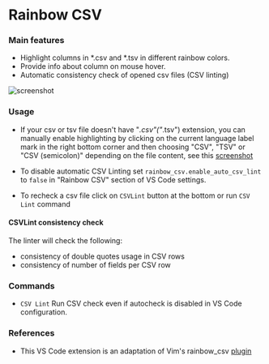 # Rainbow CSV

### Main features

* Highlight columns in *.csv and *.tsv in different rainbow colors.
* Provide info about column on mouse hover.
* Automatic consistency check of opened csv files (CSV linting)

![screenshot](https://i.imgur.com/PRFKVIN.png)

### Usage

* If your csv or tsv file doesn't have "*.csv"("*.tsv") extension, you can manually enable highlighting by clicking on the current language label mark in the right bottom corner and then choosing "CSV", "TSV" or "CSV (semicolon)" depending on the file content, see this [screenshot](https://stackoverflow.com/a/30776845/2898283)

* To disable automatic CSV Linting set `rainbow_csv.enable_auto_csv_lint` to `false` in "Rainbow CSV" section of VS Code settings.

* To recheck a csv file click on `CSVLint` button at the bottom or run `CSV Lint` command

#### CSVLint consistency check

The linter will check the following:
* consistency of double quotes usage in CSV rows
* consistency of number of fields per CSV row

### Commands

* `CSV Lint`
  Run CSV check even if autocheck is disabled in VS Code configuration.


### References

* This VS Code extension is an adaptation of Vim's rainbow_csv [plugin](https://github.com/mechatroner/rainbow_csv)
